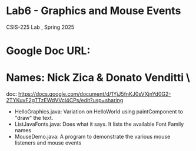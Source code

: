 # Lab6 - Graphics and Mouse Events
CSIS-225 Lab , Spring 2025
# Google Doc URL:

# Names: Nick Zica & Donato Venditti \
doc: https://docs.google.com/document/d/1YjJ5fnKJ0sVXjnYd0G2-2TYKuvF2gTTzEWdVVcl4CPs/edit?usp=sharing

- HelloGraphics.java: Variation on HelloWorld using paintComponent to "draw" the text.
- ListJavaFonts.java: Does what it says.  It lists the available Font Family names
- MouseDemo.java: A program to demonstrate the various mouse listeners and mouse events



